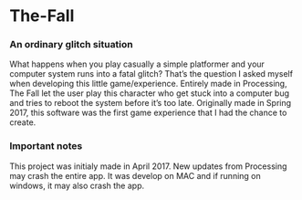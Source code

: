 # The-Fall

### An ordinary glitch situation

What happens when you play casually a simple platformer and your computer system runs into a fatal glitch? That’s the question I asked myself when developing this little game/experience. Entirely made in Processing, The Fall let the user play this character who get stuck into a computer bug and tries to reboot the system before it’s too late. Originally made in Spring 2017, this software was the first game experience that I had the chance to create.

### Important notes
This project was initialy made in April 2017. New updates from Processing may crash the entire app. It was develop on  MAC and if running on windows, it may also crash the app.
